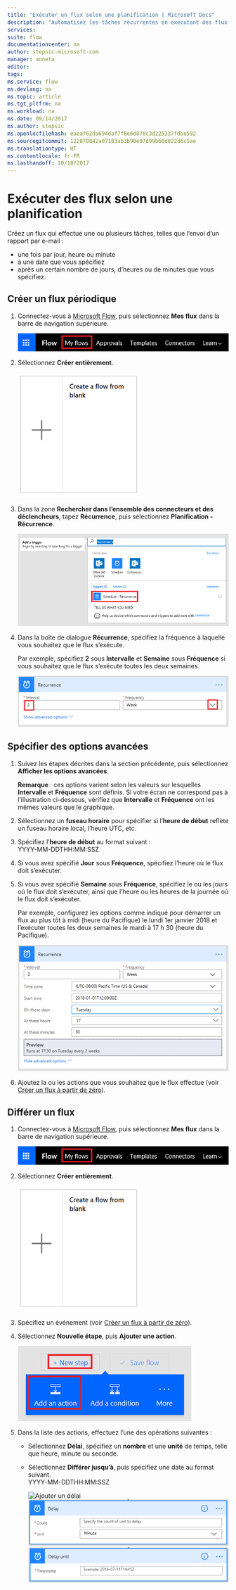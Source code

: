 ```yaml
---
title: "Exécuter un flux selon une planification | Microsoft Docs"
description: "Automatisez les tâches récurrentes en exécutant des flux selon une planification, par exemple tous les jours ou toutes les heures."
services: 
suite: flow
documentationcenter: na
author: stepsic-microsoft-com
manager: anneta
editor: 
tags: 
ms.service: flow
ms.devlang: na
ms.topic: article
ms.tgt_pltfrm: na
ms.workload: na
ms.date: 09/14/2017
ms.author: stepsic
ms.openlocfilehash: eaeaf62da694daf7f8e6d876c3d225337fdbe592
ms.sourcegitcommit: 122870842a07183ab3b90e07d99b60d822d6c5ae
ms.translationtype: HT
ms.contentlocale: fr-FR
ms.lasthandoff: 10/18/2017
---
```

# <a name="run-flows-on-a-schedule"></a>Exécuter des flux selon une planification
Créez un flux qui effectue une ou plusieurs tâches, telles que l’envoi d’un rapport par e-mail :

* une fois par jour, heure ou minute
* à une date que vous spécifiez
* après un certain nombre de jours, d’heures ou de minutes que vous spécifiez.

## <a name="create-a-recurring-flow"></a>Créer un flux périodique
1. Connectez-vous à [Microsoft Flow](https://flow.microsoft.com), puis sélectionnez **Mes flux** dans la barre de navigation supérieure.
   
    ![Option Mes flux](./media/run-scheduled-tasks/create-flow.png)
2. Sélectionnez **Créer entièrement**.
   
    ![Créer entièrement un flux](./media/run-scheduled-tasks/create-from-blank.png)
3. Dans la zone **Rechercher dans l’ensemble des connecteurs et des déclencheurs**, tapez **Récurrence**, puis sélectionnez **Planification - Récurrence**.
   
    ![Trouver le déclencheur de récurrence](./media/run-scheduled-tasks/select-recurrence.png)
4. Dans la boîte de dialogue **Récurrence**, spécifiez la fréquence à laquelle vous souhaitez que le flux s’exécute.
   
    Par exemple, spécifiez **2** sous **Intervalle** et **Semaine** sous **Fréquence** si vous souhaitez que le flux s’exécute toutes les deux semaines.
   
    ![Spécifier la récurrence](./media/run-scheduled-tasks/specify-recurrence.png)

## <a name="specify-advanced-options"></a>Spécifier des options avancées
1. Suivez les étapes décrites dans la section précédente, puis sélectionnez **Afficher les options avancées**.
   
    **Remarque** : ces options varient selon les valeurs sur lesquelles **Intervalle** et **Fréquence** sont définis. Si votre écran ne correspond pas à l’illustration ci-dessous, vérifiez que **Intervalle** et **Fréquence** ont les mêmes valeurs que le graphique.
2. Sélectionnez un **fuseau horaire** pour spécifier si l’**heure de début** reflète un fuseau horaire local, l’heure UTC, etc.
3. Spécifiez l’**heure de début** au format suivant :
   <br>YYYY-MM-DDTHH:MM:SSZ
4. Si vous avez spécifié **Jour** sous **Fréquence**, spécifiez l’heure où le flux doit s’exécuter.
5. Si vous avez spécifié **Semaine** sous **Fréquence**, spécifiez le ou les jours où le flux doit s’exécuter, ainsi que l’heure ou les heures de la journée où le flux doit s’exécuter.
   
    Par exemple, configurez les options comme indiqué pour démarrer un flux au plus tôt à midi (heure du Pacifique) le lundi 1er janvier 2018 et l’exécuter toutes les deux semaines le mardi à 17 h 30 (heure du Pacifique).
   
    ![Spécifier des options avancées](./media/run-scheduled-tasks/advanced-options.png)
6. Ajoutez la ou les actions que vous souhaitez que le flux effectue (voir [Créer un flux à partir de zéro](get-started-logic-flow.md)).

## <a name="delay-a-flow"></a>Différer un flux
1. Connectez-vous à [Microsoft Flow](https://flow.microsoft.com), puis sélectionnez **Mes flux** dans la barre de navigation supérieure.
   
    ![Créer entièrement un flux](./media/run-scheduled-tasks/create-flow.png)
2. Sélectionnez **Créer entièrement**.
   
    ![Créer entièrement un flux](./media/run-scheduled-tasks/create-from-blank.png)
3. Spécifiez un événement (voir [Créer un flux à partir de zéro](get-started-logic-flow.md)).
4. Sélectionnez **Nouvelle étape**, puis **Ajouter une action**.
   
    ![Possibilité d’ajouter une action à un flux](./media/run-scheduled-tasks/add-action.png)
5. Dans la liste des actions, effectuez l’une des opérations suivantes :
   
   * Sélectionnez **Délai**, spécifiez un **nombre** et une **unité** de temps, telle que heure, minute ou seconde.
   * Sélectionnez **Différer jusqu’à**, puis spécifiez une date au format suivant.<br>YYYY-MM-DDTHH:MM:SSZ
     
     ![Ajouter un délai](./media/run-scheduled-tasks/add-delay.png)
     ![Spécifier un délai en unités de temps](./media/run-scheduled-tasks/delay.png)
     ![Spécifier le report jusqu’au](./media/run-scheduled-tasks/delay-until.png)

